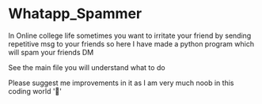 # Whatapp_Spammer
In Online college life sometimes you want to irritate your friend by sending repetitive msg to your friends so here I have made a python program which will spam your friends DM

See the main file you will understand what to do 

Please suggest me improvements in it as I am very much noob in this coding world '🙂'
